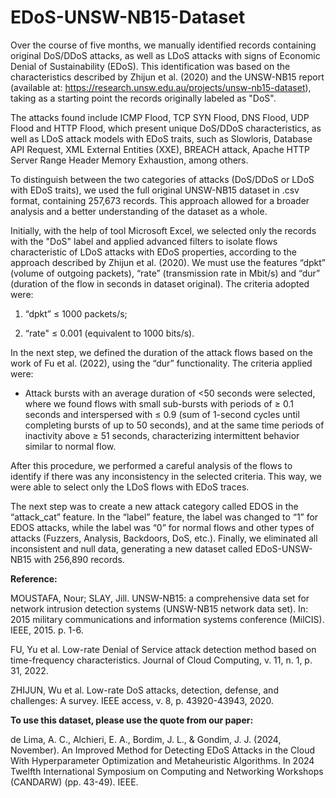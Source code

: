 # EDoS-UNSW-NB15-Dataset

Over the course of five months, we manually identified records containing original DoS/DDoS attacks, as well as LDoS attacks with signs of Economic Denial of Sustainability (EDoS). This identification was based on the characteristics described by Zhijun et al. (2020) and the UNSW-NB15 report (available at: https://research.unsw.edu.au/projects/unsw-nb15-dataset), taking as a starting point the records originally labeled as "DoS".

The attacks found include ICMP Flood, TCP SYN Flood, DNS Flood, UDP Flood and HTTP Flood, which present unique DoS/DDoS characteristics, as well as LDoS attack models with EDoS traits, such as Slowloris, Database API Request, XML External Entities (XXE), BREACH attack, Apache HTTP Server Range Header Memory Exhaustion, among others.

To distinguish between the two categories of attacks (DoS/DDoS or LDoS with EDoS traits), we used the full original UNSW-NB15 dataset in .csv format, containing 257,673 records. This approach allowed for a broader analysis and a better understanding of the dataset as a whole.

Initially, with the help of tool Microsoft Excel, we selected only the records with the "DoS" label and applied advanced filters to isolate flows characteristic of LDoS attacks with EDoS properties, according to the approach described by Zhijun et al. (2020). We must use the features “dpkt” (volume of outgoing packets), “rate” (transmission rate in Mbit/s) and “dur” (duration of the flow in seconds in dataset original). The criteria adopted were:

1) “dpkt” ≤ 1000 packets/s;

2) “rate" ≤ 0.001 (equivalent to 1000 bits/s).

In the next step, we defined the duration of the attack flows based on the work of Fu et al. (2022), using the “dur” functionality. The criteria applied were:

- Attack bursts with an average duration of <50 seconds were selected, where we found flows with small sub-bursts with periods of ≥ 0.1 seconds and interspersed with ≤ 0.9 (sum of 1-second cycles until completing bursts of up to 50 seconds), and at the same time periods of inactivity above ≥ 51 seconds, characterizing intermittent behavior similar to normal flow.

After this procedure, we performed a careful analysis of the flows to identify if there was any inconsistency in the selected criteria. This way, we were able to select only the LDoS flows with EDoS traces.

The next step was to create a new attack category called EDOS in the “attack_cat” feature. In the “label” feature, the label was changed to “1” for EDOS attacks, while the label was “0” for normal flows and other types of attacks (Fuzzers, Analysis, Backdoors, DoS, etc.). Finally, we eliminated all inconsistent and null data, generating a new dataset called EDoS-UNSW-NB15 with 256,890 records.


**Reference:**

MOUSTAFA, Nour; SLAY, Jill. UNSW-NB15: a comprehensive data set for network intrusion detection systems (UNSW-NB15 network data set). In: 2015 military communications and information systems conference (MilCIS). IEEE, 2015. p. 1-6.

FU, Yu et al. Low-rate Denial of Service attack detection method based on time-frequency characteristics. Journal of Cloud Computing, v. 11, n. 1, p. 31, 2022. 

ZHIJUN, Wu et al. Low-rate DoS attacks, detection, defense, and challenges: A survey. IEEE access, v. 8, p. 43920-43943, 2020. 

**To use this dataset, please use the quote from our paper:**

de Lima, A. C., Alchieri, E. A., Bordim, J. L., & Gondim, J. J. (2024, November). An Improved Method for Detecting EDoS Attacks in the Cloud With Hyperparameter Optimization and Metaheuristic Algorithms. In 2024 Twelfth International Symposium on Computing and Networking Workshops (CANDARW) (pp. 43-49). IEEE.


